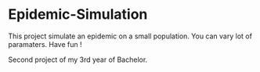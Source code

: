 # Epidemic-Simulation

This project simulate an epidemic on a small population. You can vary lot of paramaters. Have fun !

Second project of my 3rd year of Bachelor.


